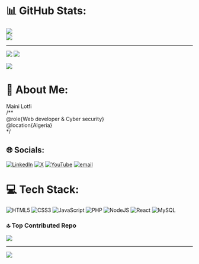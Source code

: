 
# 📊 GitHub Stats:
![](https://nirzak-streak-stats.vercel.app/?user=phantekzy&theme=great-gatsby&hide_border=true)<br/>
![](https://github-contributor-stats.vercel.app/api?username=phantekzy&limit=5&theme=vision-friendly-dark&combine_all_yearly_contributions=true)

---
[![](https://visitcount.itsvg.in/api?id=phantekzy&icon=0&color=0)](https://visitcount.itsvg.in)
![](https://github-readme-stats.vercel.app/api?username=phantekzy&theme=great-gatsby&hide_border=true&include_all_commits=false&count_private=false)<br/>

![](https://github-readme-stats.vercel.app/api/top-langs/?username=phantekzy&theme=great-gatsby&hide_border=true&include_all_commits=false&count_private=false&layout=compact)
# 💫 About Me:
Maini Lotfi<br>/**<br>     @role{Web developer & Cyber security}<br>     @location{Algeria}<br>*/


## 🌐 Socials:
[![LinkedIn](https://img.shields.io/badge/LinkedIn-%230077B5.svg?logo=linkedin&logoColor=white)](https://linkedin.com/in/maini-lotfi) [![X](https://img.shields.io/badge/X-black.svg?logo=X&logoColor=white)](https://x.com/@mainilotfi) [![YouTube](https://img.shields.io/badge/YouTube-%23FF0000.svg?logo=YouTube&logoColor=white)](https://youtube.com/@@phantekzy) [![email](https://img.shields.io/badge/Email-D14836?logo=gmail&logoColor=white)](mailto:mainilotfi@gmail.com) 

# 💻 Tech Stack:
![HTML5](https://img.shields.io/badge/html5-%23E34F26.svg?style=flat&logo=html5&logoColor=white) ![CSS3](https://img.shields.io/badge/css3-%231572B6.svg?style=flat&logo=css3&logoColor=white) ![JavaScript](https://img.shields.io/badge/javascript-%23323330.svg?style=flat&logo=javascript&logoColor=%23F7DF1E) ![PHP](https://img.shields.io/badge/php-%23777BB4.svg?style=flat&logo=php&logoColor=white) ![NodeJS](https://img.shields.io/badge/node.js-6DA55F?style=flat&logo=node.js&logoColor=white) ![React](https://img.shields.io/badge/react-%2320232a.svg?style=flat&logo=react&logoColor=%2361DAFB) ![MySQL](https://img.shields.io/badge/mysql-4479A1.svg?style=flat&logo=mysql&logoColor=white)

### 🔝 Top Contributed Repo
![](https://github-contributor-stats.vercel.app/api?username=phantekzy&limit=5&theme=vision-friendly-dark&combine_all_yearly_contributions=true)

---
[![](https://visitcount.itsvg.in/api?id=phantekzy&icon=0&color=0)](https://visitcount.itsvg.in)

<!-- Proudly created with GPRM ( https://gprm.itsvg.in ) -->
